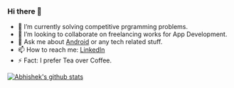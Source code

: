 ### Hi there 👋


- 🌱 I’m currently solving competitive prgramming problems.
- 👯 I’m looking to collaborate on freelancing works for App Development.
- 💬 Ask me about [Android](https://developer.android.com/docs) or any tech related stuff.
- 📫 How to reach me: [LinkedIn](https://www.linkedin.com/in/aman-mishra-bb62b4194/)
- ⚡ Fact: I prefer Tea over Coffee.



<a href="https://github.com/amanmishra086">
 <img align="center" src="https://github-readme-stats.vercel.app/api?username=amanmishra086&show_icons=true&theme=dracula&line_height=27" alt="Abhishek's github stats"/>
</a>
